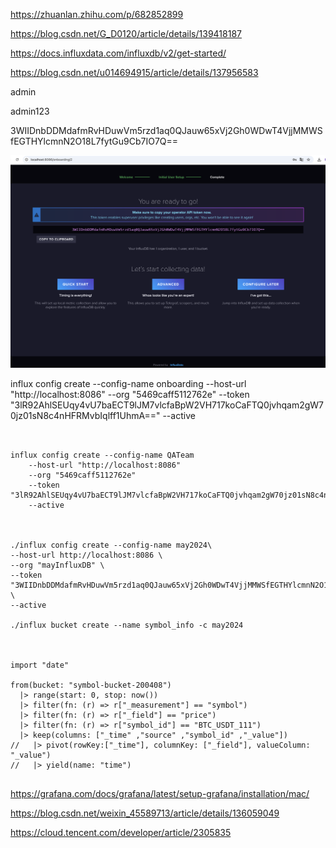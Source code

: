 https://zhuanlan.zhihu.com/p/682852899

https://blog.csdn.net/G_D0120/article/details/139418187

https://docs.influxdata.com/influxdb/v2/get-started/

https://blog.csdn.net/u014694915/article/details/137956583

admin

admin123

3WIIDnbDDMdafmRvHDuwVm5rzd1aq0QJauw65xVj2Gh0WDwT4VjjMMWSfEGTHYlcmnN2O18L7fytGu9Cb7IO7Q==

![1724648271148](image/README/1724648271148.png)



influx config create --config-name onboarding
    --host-url "http://localhost:8086"
    --org "5469caff5112762e"
    --token "3lR92AhlSEUqy4vU7baECT9lJM7vlcfaBpW2VH717koCaFTQ0jvhqam2gW70jz01sN8c4nHFRMvbIqlff1UhmA=="
    --active



```


influx config create --config-name QATeam
    --host-url "http://localhost:8086"
    --org "5469caff5112762e"
    --token "3lR92AhlSEUqy4vU7baECT9lJM7vlcfaBpW2VH717koCaFTQ0jvhqam2gW70jz01sN8c4nHFRMvbIqlff1UhmA=="
    --active



./influx config create --config-name may2024\
--host-url http://localhost:8086 \
--org "mayInfluxDB" \
--token "3WIIDnbDDMdafmRvHDuwVm5rzd1aq0QJauw65xVj2Gh0WDwT4VjjMMWSfEGTHYlcmnN2O18L7fytGu9Cb7IO7Q==" \
--active

./influx bucket create --name symbol_info -c may2024



import "date"

from(bucket: "symbol-bucket-200408")
  |> range(start: 0, stop: now())
  |> filter(fn: (r) => r["_measurement"] == "symbol")
  |> filter(fn: (r) => r["_field"] == "price")
  |> filter(fn: (r) => r["symbol_id"] == "BTC_USDT_111")
  |> keep(columns: ["_time" ,"source" ,"symbol_id" ,"_value"])
//   |> pivot(rowKey:["_time"], columnKey: ["_field"], valueColumn: "_value")
//   |> yield(name: "time")
  
```



https://grafana.com/docs/grafana/latest/setup-grafana/installation/mac/


https://blog.csdn.net/weixin_45589713/article/details/136059049

https://cloud.tencent.com/developer/article/2305835
